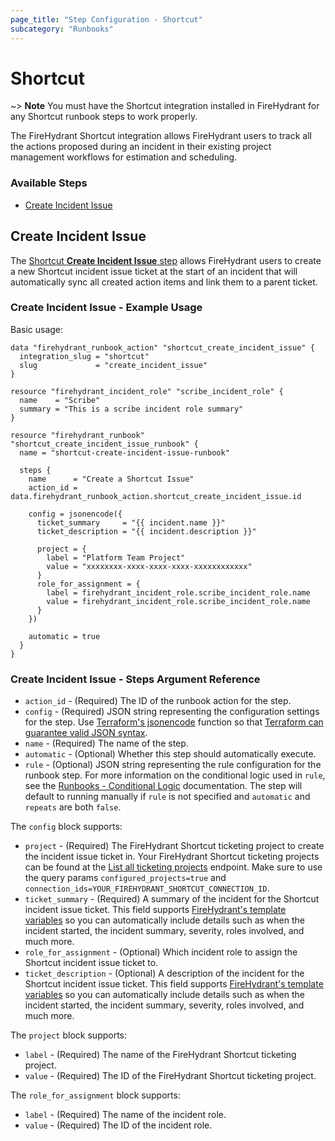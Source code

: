 ```yaml
---
page_title: "Step Configuration - Shortcut"
subcategory: "Runbooks"
---
```


# Shortcut

~> **Note** You must have the Shortcut integration installed in FireHydrant
for any Shortcut runbook steps to work properly.

The FireHydrant Shortcut integration allows FireHydrant users to track all
the actions proposed during an incident in their existing project management
workflows for estimation and scheduling.

### Available Steps

* [Create Incident Issue](#create-incident-issue)

## Create Incident Issue

The [Shortcut **Create Incident Issue** step](https://support.firehydrant.com/hc/en-us/articles/360058202631-Creating-an-Incident-Ticket)
allows FireHydrant users to create a new Shortcut incident issue ticket at the start of an incident
that will automatically sync all created action items and link them to a parent ticket.

### Create Incident Issue - Example Usage

Basic usage:
```hcl
data "firehydrant_runbook_action" "shortcut_create_incident_issue" {
  integration_slug = "shortcut"
  slug             = "create_incident_issue"
}

resource "firehydrant_incident_role" "scribe_incident_role" {
  name    = "Scribe"
  summary = "This is a scribe incident role summary"
}

resource "firehydrant_runbook" "shortcut_create_incident_issue_runbook" {
  name = "shortcut-create-incident-issue-runbook"

  steps {
    name      = "Create a Shortcut Issue"
    action_id = data.firehydrant_runbook_action.shortcut_create_incident_issue.id

    config = jsonencode({
      ticket_summary     = "{{ incident.name }}"
      ticket_description = "{{ incident.description }}"
      
      project = {
        label = "Platform Team Project"
        value = "xxxxxxxx-xxxx-xxxx-xxxx-xxxxxxxxxxxx"
      }
      role_for_assignment = {
        label = firehydrant_incident_role.scribe_incident_role.name
        value = firehydrant_incident_role.scribe_incident_role.name
      }
    })

    automatic = true
  }
}
```

### Create Incident Issue - Steps Argument Reference

* `action_id` - (Required) The ID of the runbook action for the step.
* `config` - (Required) JSON string representing the configuration settings for the step.
  Use [Terraform's jsonencode](https://www.terraform.io/language/functions/jsonencode)
  function so that [Terraform can guarantee valid JSON syntax](https://www.terraform.io/language/expressions/strings#generating-json-or-yaml).
* `name` - (Required) The name of the step.
* `automatic` - (Optional) Whether this step should automatically execute.
* `rule` - (Optional) JSON string representing the rule configuration for the runbook step.
  For more information on the conditional logic used in `rule`, see the
  [Runbooks - Conditional Logic](./runbooks_conditional_logic.md) documentation.
  The step will default to running manually if `rule` is not specified and `automatic` and `repeats` are both `false`.

The `config` block supports:

* `project` - (Required) The FireHydrant Shortcut ticketing project to create the incident issue ticket in.
  Your FireHydrant Shortcut ticketing projects can be found at the
  [List all ticketing projects](https://developers.firehydrant.io/docs/api/5e17c443b2bc6-list-all-ticketing-projects) endpoint.
  Make sure to use the query params `configured_projects=true` and `connection_ids=YOUR_FIREHYDRANT_SHORTCUT_CONNECTION_ID`.
* `ticket_summary` - (Required) A summary of the incident for the Shortcut incident issue ticket.
  This field supports [FireHydrant's template variables](https://support.firehydrant.com/hc/en-us/articles/4409136426004-Using-template-variables-in-Runbooks)
  so you can automatically include details such as when the incident started, the incident summary, severity, roles involved, and much more.
* `role_for_assignment` - (Optional) Which incident role to assign the Shortcut incident issue ticket to.
* `ticket_description` - (Optional) A description of the incident for the Shortcut incident issue ticket.
  This field supports [FireHydrant's template variables](https://support.firehydrant.com/hc/en-us/articles/4409136426004-Using-template-variables-in-Runbooks)
  so you can automatically include details such as when the incident started, the incident summary, severity, roles involved, and much more.

The `project` block supports:

* `label` - (Required) The name of the FireHydrant Shortcut ticketing project.
* `value` - (Required) The ID of the FireHydrant Shortcut ticketing project.

The `role_for_assignment` block supports:

* `label` - (Required) The name of the incident role.
* `value` - (Required) The ID of the incident role.